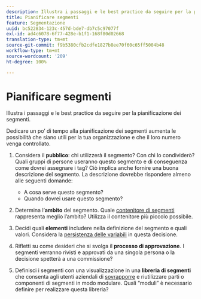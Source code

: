 ```yaml
---
description: Illustra i passaggi e le best practice da seguire per la pianificazione dei segmenti.
title: Pianificare segmenti
feature: Segmentazione
uuid: bc522834-123c-457d-bde7-db7c5c97077f
exl-id: ad4c6078-6f77-428e-b1f1-168f80d02668
translation-type: tm+mt
source-git-commit: f9b5380cfb2cdfe1827b8ee70f60c65ff5004b48
workflow-type: tm+mt
source-wordcount: '209'
ht-degree: 100%

---
```


# Pianificare segmenti

Illustra i passaggi e le best practice da seguire per la pianificazione dei segmenti.

Dedicare un po’ di tempo alla pianificazione dei segmenti aumenta le possibilità che siano utili per la tua organizzazione e che il loro numero venga controllato.

1. Considera il **pubblico**: chi utilizzerà il segmento? Con chi lo condividerò? Quali gruppi di persone useranno questo segmento e di conseguenza come dovrei assegnare i tag? Ciò implica anche fornire una buona descrizione del segmento. La descrizione dovrebbe rispondere almeno alle seguenti domande:

   * A cosa serve questo segmento?
   * Quando dovrei usare questo segmento?

1. Determina l’**ambito** del segmento. Quale [contenitore di segmenti](/help/components/segmentation/seg-overview.md) rappresenta meglio l’ambito? Utilizza il contenitore più piccolo possibile.

1. Decidi quali **elementi** includere nella definizione del segmento e quali valori. Considera la [persistenza delle variabili](/help/components/segmentation/seg-overview.md) in questa decisione.

1. Rifletti su come desideri che si svolga il **processo di approvazione**. I segmenti verranno rivisti e approvati da una singola persona o la decisione spetterà a una commissione?
1. Definisci i segmenti con una visualizzazione in una **libreria di segmenti** che consenta agli utenti aziendali di [sovrapporre](/help/components/segmentation/segmentation-workflow/seg-build.md) e riutilizzare parti o componenti di segmenti in modo modulare. Quali “moduli” è necessario definire per realizzare questa libreria?
